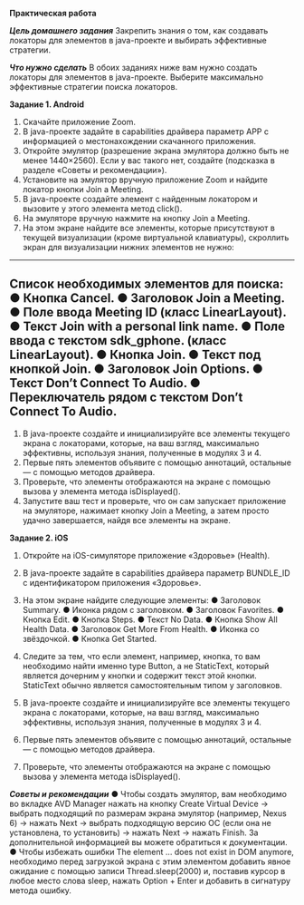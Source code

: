 **Практическая работа**

***Цель домашнего задания***
Закрепить знания о том, как создавать локаторы для элементов в java-проекте
и выбирать эффективные стратегии.

***Что нужно сделать***
В обоих заданиях ниже вам нужно создать локаторы для элементов в
java-проекте. Выберите максимально эффективные стратегии поиска
локаторов.

**Задание 1. Android**
1. Скачайте приложение Zoom.
2. В java-проекте задайте в capabilities драйвера параметр APP с
информацией о местонахождении скачанного приложения.
3. Откройте эмулятор (разрешение экрана эмулятора должно быть не
менее 1440×2560). Если у вас такого нет, создайте (подсказка в разделе
«Советы и рекомендации»).
4. Установите на эмулятор вручную приложение Zoom и найдите локатор
кнопки Join a Meeting.
5. В java-проекте создайте элемент с найденным локатором и вызовите у
этого элемента метод click().
6. На эмуляторе вручную нажмите на кнопку Join a Meeting.
7. На этом экране найдите все элементы, которые присутствуют в текущей
визуализации (кроме виртуальной клавиатуры), скроллить экран для
визуализации нижних элементов не нужно:
-----------------------------------------------------------------------
Список необходимых элементов для поиска:
● Кнопка Cancel.
● Заголовок Join a Meeting.
● Поле ввода Meeting ID (класс LinearLayout).
● Текст Join with a personal link name.
● Поле ввода с текстом sdk_gphone. (класс LinearLayout).
● Кнопка Join.
● Текст под кнопкой Join.
● Заголовок Join Options.
● Текст Don’t Connect To Audio.
● Переключатель рядом с текстом Don’t Connect To Audio.
-----------------------------------------------------------------------
1. В java-проекте создайте и инициализируйте все элементы текущего
экрана с локаторами, которые, на ваш взгляд, максимально
эффективны, используя знания, полученные в модулях 3 и 4.
2. Первые пять элементов объявите с помощью аннотаций, остальные — с
помощью методов драйвера.
3. Проверьте, что элементы отображаются на экране с помощью вызова у
элемента метода isDisplayed().
4. Запустите ваш тест и проверьте, что он сам запускает приложение на
эмуляторе, нажимает кнопку Join a Meeting, а затем просто удачно
завершается, найдя все элементы на экране.

**Задание 2. iOS**
1. Откройте на iOS-симуляторе приложение «Здоровье» (Health).
2. В java-проекте задайте в capabilities драйвера параметр BUNDLE_ID с
идентификатором приложения «Здоровье».
3. На этом экране найдите следующие элементы:
● Заголовок Summary.
● Иконка рядом с заголовком.
● Заголовок Favorites.
● Кнопка Edit.
● Кнопка Steps.
● Текст No Data.
● Кнопка Show All Health Data.
● Заголовок Get More From Health.
● Иконка со звёздочкой.
● Кнопка Get Started.

1. Следите за тем, что если элемент, например, кнопка, то вам необходимо
найти именно type Button, а не StaticText, который является дочерним у
кнопки и содержит текст этой кнопки. StaticText обычно является
самостоятельным типом у заголовков.
2. В java-проекте создайте и инициализируйте все элементы текущего
экрана с локаторами, которые, на ваш взгляд, максимально
эффективны, используя знания, полученные в модулях 3 и 4.
3. Первые пять элементов объявите с помощью аннотаций, остальные — с
помощью методов драйвера.
4. Проверьте, что элементы отображаются на экране с помощью вызова у
элемента метода isDisplayed().

***Советы и рекомендации***
● Чтобы создать эмулятор, вам необходимо во вкладке AVD Manager
нажать на кнопку Create Virtual Device → выбрать подходящий по
размерам экрана эмулятор (например, Nexus 6) → нажать Next →
выбрать подходящую версию ОС (если она не установлена, то
установить) → нажать Next → нажать Finish. За дополнительной
информацией вы можете обратиться к документации.
● Чтобы избежать ошибки The element … does not exist in DOM anymore,
необходимо перед загрузкой экрана с этим элементом добавить явное
ожидание с помощью записи Thread.sleep(2000) и, поставив курсор в
любое место слова sleep, нажать Option + Enter и добавить в сигнатуру
метода ошибку.
